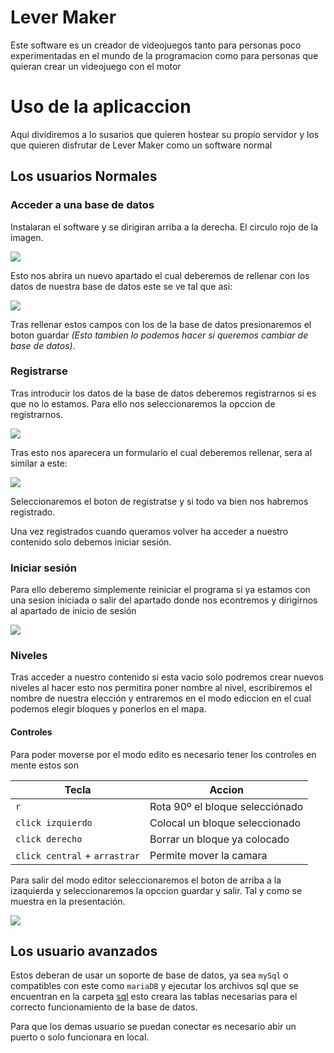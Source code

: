 # Lever Maker 
Este software es un creador de videojuegos tanto para personas poco experimentadas en el mundo de la programacion como para personas que quieran crear un videojuego con el motor

# Uso de la aplicaccion

Aqui dividiremos a lo susarios que quieren hostear su propio servidor y los que quieren disfrutar de Lever Maker como un software normal

## Los usuarios Normales
### Acceder a una base de datos
Instalaran el software y se dirigiran arriba a la derecha. El circulo rojo de la imagen.

![](https://github.com/javiLeL/level-maker/blob/main/doc/imgs/screenshots/Captura1.PNG?raw=true)

Esto nos abrira un nuevo apartado el cual deberemos de rellenar con los datos de nuestra base de datos este se ve tal que asi:

![](https://github.com/javiLeL/level-maker/blob/main/doc/imgs/screenshots/Captura2.PNG?raw=true)

Tras rellenar estos campos con los de la base de datos presionaremos el boton guardar
*(Esto tambien lo podemos hacer si queremos cambiar de base de datos)*.

### Registrarse
Tras introducir los datos de la base de datos deberemos registrarnos si es que no lo estamos. Para ello nos seleccionaremos la opccion de registrarnos.

![](https://github.com/javiLeL/level-maker/blob/main/doc/imgs/screenshots/Captura3.PNG?raw=true)

Tras esto nos aparecera un formulario el cual deberemos rellenar, sera al similar a este:

![](https://github.com/javiLeL/level-maker/blob/main/doc/imgs/screenshots/Captura4.PNG?raw=true)

Seleccionaremos el boton de registratse y si todo va bien nos habremos registrado.

Una vez registrados cuando queramos volver ha acceder a nuestro contenido solo debemos iniciar sesión. 

### Iniciar sesión

Para ello deberemo simplemente reiniciar el programa si ya estamos con una sesion iniciada o salir del apartado donde nos econtremos y dirigirnos al apartado de inicio de sesión

![](https://github.com/javiLeL/level-maker/blob/main/doc/imgs/screenshots/Captura5.PNG?raw=true)

### Niveles

Tras acceder a nuestro contenido si esta vacio solo podremos crear nuevos niveles al hacer esto nos permitira poner nombre al nivel, escribiremos el nombre de nuestra elección y entraremos en el modo ediccion en el cual podemos elegir bloques y ponerlos en el mapa.

#### Controles
Para poder moverse por el modo edito es necesario tener los controles en mente estos son

| Tecla                         | Accion                          |
| ----------------------------- | ------------------------------- |
| `r`                           | Rota 90º el bloque selecciónado |
| `click izquierdo`             | Colocal un bloque seleccionado  |
| `click derecho`               | Borrar un bloque ya colocado    |
| `click central` + `arrastrar` | Permite mover la camara         |

Para salir del modo editor seleccionaremos el boton de arriba a la izaquierda y seleccionaremos la opccion guardar y salir. Tal y como se muestra en la presentación.

![](https://github.com/javiLeL/level-maker/blob/main/doc/videos/modo-editor.gif?raw=true)

## Los usuario avanzados 
Estos deberan de usar un soporte de base de datos, ya sea `mySql` o compatibles con este como `mariaDB` y ejecutar los archivos sql que se encuentran en la carpeta [sql](https://github.com/javiLeL/lever-maker/tree/main/src/db/sql) esto creara las tablas necesarias para el correcto funcionamiento de la base de datos.

Para que los demas usuario se puedan conectar es necesario abir un puerto o solo funcionara en local.